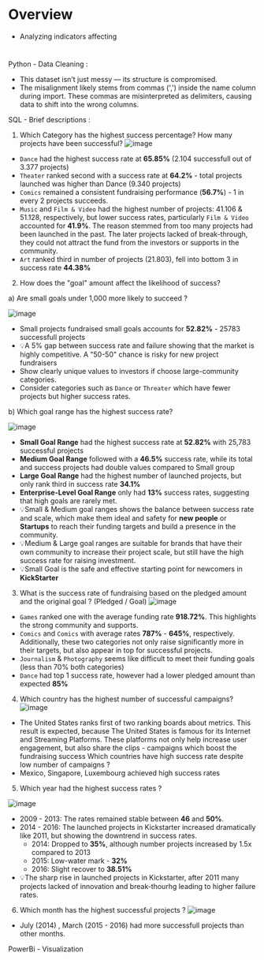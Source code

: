 # Overview
- Analyzing indicators affecting 
# 
Python - Data Cleaning :
- This dataset isn’t just messy — its structure is compromised.
- The misalignment likely stems from commas (',') inside the name column during import. These commas are misinterpreted as delimiters, causing data to shift into the wrong columns.

SQL - Brief descriptions :
1.  Which Category has the highest success percentage? How many projects have been successful?
![image](https://github.com/user-attachments/assets/b3de002d-eaac-486c-9c44-79f935acf337)
- `Dance` had the highest success rate at **65.85%** (2.104 successfull out of 3.377 projects)
- `Theater` ranked second with a success rate at **64.2%** - total projects launched was higher than Dance (9.340 projects)
- `Comics` remained a consistent fundraising performance (**56.7%**) - 1 in every 2 projects succeeds.
 - `Music` and `Film & Video` had the highest number of projects: 41.106 & 51.128, respectively, but lower success rates, particularly `Film & Video` accounted for **41.9%**. The reason stemmed from too many projects had been launched in the past. The later projects lacked of break-through, they could not attract the fund from the investors or supports in the community.
- `Art` ranked third in number of projects (21.803), fell into bottom 3 in success rate **44.38%**
2. How does the "goal" amount affect the likelihood of success?

a) Are small goals under 1,000 more likely to succeed ?

![image](https://github.com/user-attachments/assets/76e42d0c-e226-413f-8011-e89320dd8393)

- Small projects fundraised small goals accounts for **52.82%** - 25783 successfull projects
- 💡A 5% gap between success rate and failure showing that the market is highly competitive. A "50-50" chance is risky for new project fundraisers
- Show clearly unique values to investors if choose large-community categories.
- Consider categories such as `Dance` or `Threater` which have fewer projects but higher success rates.

b) Which goal range has the highest success rate?

![image](https://github.com/user-attachments/assets/c6154a2e-eed5-4f9c-8c85-4a1b21c48d4a)

- **Small Goal Range** had the highest success rate at **52.82%** with 25,783 successful projects
- **Medium Goal Range** followed with a **46.5%** success rate, while its total and success projects had double values compared to Small group
- **Large Goal Range** had the highest number of  launched projects, but only rank third in success rate **34.1%**
- **Enterprise-Level Goal Range** only had **13%** success rates, suggesting that high goals are rarely met.
- 💡Small & Medium goal ranges shows the balance  between success rate and scale, which make them ideal and safety for **new people** or **Startups** to reach their funding targets and build a presence in the community.
- 💡Medium & Large goal ranges are suitable for brands that have their own community to increase their project scale, but still have the high success rate for raising investment.
- 💡Small Goal is the safe and effective starting point for newcomers in **KickStarter**

3. What is the success rate of fundraising based on the pledged amount and the original goal ? (Pledged / Goal)
![image](https://github.com/user-attachments/assets/1f324c9c-074f-4811-b774-46a94ace69bf)
- `Games` ranked one  with the average funding rate **918.72%**. This highlights the strong community and supports.
- `Comics` and `Comics` with average rates **787%** - **645%**, respectively. Additionally, these two categories not only raise significantly more in their targets, but also appear in top for successful projects.
- `Journalism` & `Photography` seems like difficult to meet their funding goals (less than 70% both categories)
- `Dance` had top 1 success rate, however had a lower pledged amount than expected **85%**
  

4. Which country has the highest number of successful campaigns?
![image](https://github.com/user-attachments/assets/0ba7006c-be14-4c12-8bf0-0a4aa2f02f55)
- The United States ranks first of two ranking boards about metrics. This result is expected, because The United States is famous for its Internet and Streaming Platforms. These platforms not only help increase user engagement, but also share the clips - campaigns which boost the fundraising success
Which countries have  high success rate despite  low number of campaigns ?
- Mexico, Singapore, Luxembourg achieved high success rates 

5. Which year had the highest success rates ?

![image](https://github.com/user-attachments/assets/06eeb368-427e-4acd-94b9-322992e4c159)

- 2009 - 2013: The rates remained stable between **46** and **50%**.
- 2014 - 2016: The launched projects in Kickstarter increased dramatically like 2011, but showing the downtrend in success rates.
    - 2014: Dropped to **35%**, although number projects increased by 1.5x compared to 2013
    - 2015: Low-water mark - **32%**
    - 2016: Slight recover to **38.51%**
- 💡The sharp rise in launched projects in Kickstarter, after 2011 many projects lacked of innovation and break-thourhg leading to higher failure rates.

6. Which month has the highest successful projects ?
![image](https://github.com/user-attachments/assets/87b2b2eb-7d34-44ed-a55e-e0f84335506c)
- July (2014) , March (2015 - 2016) had more successfull projects than other months.

PowerBi - Visualization
